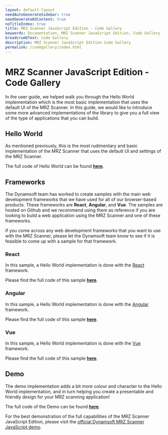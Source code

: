 ```yaml
---
layout: default-layout
needAutoGenerateSidebar: true
needGenerateH3Content: true
noTitleIndex: true
title: MRZ Scanner JavaScript Edition - Code Gallery
keywords: Documentation, MRZ Scanner JavaScript Edition, Code Gallery
breadcrumbText: Code Gallery
description: MRZ Scanner JavaScript Edition Code Gallery
permalink: /codegallery/index.html
---
```


# MRZ Scanner JavaScript Edition - Code Gallery

In the user guide, we helped walk you through the Hello World implementation which is the most basic implementation that uses the default UI of the MRZ Scanner. In this guide, we would like to introduce some more advanced implementations of the library to give you a full view of the type of applications that you can build.

## Hello World

As mentioned previously, this is the most rudimentary and basic implementation of the MRZ Scanner that uses the default UI and settings of the MRZ Scanner.

The full code of Hello World can be found [**here**](helloworld/index.md).

## Frameworks

The Dynamsoft team has worked to create samples with the main web development frameworks that we have used for all of our browser-based products. These frameworks are **React**, **Angular**, and **Vue**. The samples are hosted on Github and we recommend using them as reference if you are looking to build a web application using the MRZ Scanner and one of these frameworks.

If you come across any web development frameworks that you want to use with the MRZ Scanner, please let the Dynamsoft team know to see if it is feasible to come up with a sample for that framework.

### React

In this sample, a Hello World implementation is done with the [React](https://react.dev/) framework.

Please find the full code of this sample [**here**](https://github.com/Dynamsoft/mrz-scanner-javascript/tree/main/samples/frameworks/react-hooks).

### Angular

In this sample, a Hello World implementation is done with the [Angular](https://angular.dev/) framework.

Please find the full code of this sample [**here**](https://github.com/Dynamsoft/mrz-scanner-javascript/tree/main/samples/frameworks/angular).

### Vue

In this sample, a Hello World implementation is done with the [Vue](https://vuejs.org/) framework.

Please find the full code of this sample [**here**](https://github.com/Dynamsoft/mrz-scanner-javascript/tree/main/samples/frameworks/vue).

## Demo

The demo implementation adds a bit more colour and character to the Hello World implementation, and in turn helping you create a presentable and friendly design for your MRZ scanning application!

The full code of the Demo can be found [**here**](demo/index.md).

For the best demonstration of the full capabilities of the MRZ Scanner JavaScript Edition, please visit the [official Dynamsoft MRZ Scanner JavaScript demo](https://demo.dynamsoft.com/mrz-scanner/).